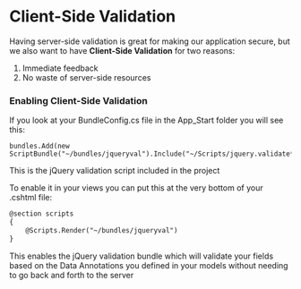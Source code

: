 # Client-Side Validation

Having server-side validation is great for making our application secure, but we also want to have **Client-Side Validation** for two reasons:

1. Immediate feedback
2. No waste of server-side resources

### Enabling Client-Side Validation

If you look at your BundleConfig.cs file in the App_Start folder you will see this:

```
bundles.Add(new ScriptBundle("~/bundles/jqueryval").Include("~/Scripts/jquery.validate*"));
```

This is the jQuery validation script included in the project

To enable it in your views you can put this at the very bottom of your .cshtml file:

```html
@section scripts
{
    @Scripts.Render("~/bundles/jqueryval")
}
```

This enables the jQuery validation bundle which will validate your fields based on the Data Annotations you defined in your models without needing to go back and forth to the server
